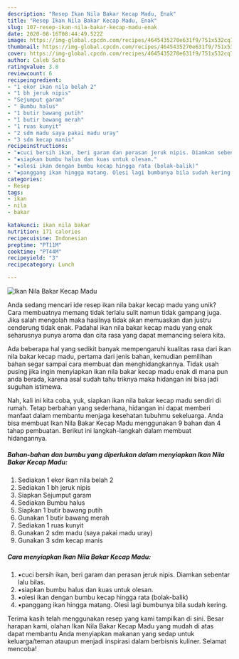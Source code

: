```yaml
---
description: "Resep Ikan Nila Bakar Kecap Madu, Enak"
title: "Resep Ikan Nila Bakar Kecap Madu, Enak"
slug: 107-resep-ikan-nila-bakar-kecap-madu-enak
date: 2020-08-16T08:44:49.522Z
image: https://img-global.cpcdn.com/recipes/4645435270e631f9/751x532cq70/ikan-nila-bakar-kecap-madu-foto-resep-utama.jpg
thumbnail: https://img-global.cpcdn.com/recipes/4645435270e631f9/751x532cq70/ikan-nila-bakar-kecap-madu-foto-resep-utama.jpg
cover: https://img-global.cpcdn.com/recipes/4645435270e631f9/751x532cq70/ikan-nila-bakar-kecap-madu-foto-resep-utama.jpg
author: Caleb Soto
ratingvalue: 3.8
reviewcount: 6
recipeingredient:
- "1 ekor ikan nila belah 2"
- "1 bh jeruk nipis"
- "Sejumput garam"
- " Bumbu halus"
- "1 butir bawang putih"
- "1 butir bawang merah"
- "1 ruas kunyit"
- "2 sdm madu saya pakai madu uray"
- "3 sdm kecap manis"
recipeinstructions:
- "▪️cuci bersih ikan, beri garam dan perasan jeruk nipis. Diamkan sebentar lalu bilas."
- "▪️siapkan bumbu halus dan kuas untuk olesan."
- "▪️olesi ikan dengan bumbu kecap hingga rata (bolak-balik)"
- "▪️panggang ikan hingga matang. Olesi lagi bumbunya bila sudah kering."
categories:
- Resep
tags:
- ikan
- nila
- bakar

katakunci: ikan nila bakar 
nutrition: 171 calories
recipecuisine: Indonesian
preptime: "PT11M"
cooktime: "PT44M"
recipeyield: "3"
recipecategory: Lunch

---
```



![Ikan Nila Bakar Kecap Madu](https://img-global.cpcdn.com/recipes/4645435270e631f9/751x532cq70/ikan-nila-bakar-kecap-madu-foto-resep-utama.jpg)

Anda sedang mencari ide resep ikan nila bakar kecap madu yang unik? Cara membuatnya memang tidak terlalu sulit namun tidak gampang juga. Jika salah mengolah maka hasilnya tidak akan memuaskan dan justru cenderung tidak enak. Padahal ikan nila bakar kecap madu yang enak seharusnya punya aroma dan cita rasa yang dapat memancing selera kita.



Ada beberapa hal yang sedikit banyak mempengaruhi kualitas rasa dari ikan nila bakar kecap madu, pertama dari jenis bahan, kemudian pemilihan bahan segar sampai cara membuat dan menghidangkannya. Tidak usah pusing jika ingin menyiapkan ikan nila bakar kecap madu enak di mana pun anda berada, karena asal sudah tahu triknya maka hidangan ini bisa jadi suguhan istimewa.


Nah, kali ini kita coba, yuk, siapkan ikan nila bakar kecap madu sendiri di rumah. Tetap berbahan yang sederhana, hidangan ini dapat memberi manfaat dalam membantu menjaga kesehatan tubuhmu sekeluarga. Anda bisa membuat Ikan Nila Bakar Kecap Madu menggunakan 9 bahan dan 4 tahap pembuatan. Berikut ini langkah-langkah dalam membuat hidangannya.

<!--inarticleads1-->

##### Bahan-bahan dan bumbu yang diperlukan dalam menyiapkan Ikan Nila Bakar Kecap Madu:

1. Sediakan 1 ekor ikan nila belah 2
1. Sediakan 1 bh jeruk nipis
1. Siapkan Sejumput garam
1. Sediakan  Bumbu halus
1. Siapkan 1 butir bawang putih
1. Gunakan 1 butir bawang merah
1. Sediakan 1 ruas kunyit
1. Gunakan 2 sdm madu (saya pakai madu uray)
1. Gunakan 3 sdm kecap manis




<!--inarticleads2-->

##### Cara menyiapkan Ikan Nila Bakar Kecap Madu:

1. ▪️cuci bersih ikan, beri garam dan perasan jeruk nipis. Diamkan sebentar lalu bilas.
1. ▪️siapkan bumbu halus dan kuas untuk olesan.
1. ▪️olesi ikan dengan bumbu kecap hingga rata (bolak-balik)
1. ▪️panggang ikan hingga matang. Olesi lagi bumbunya bila sudah kering.




Terima kasih telah menggunakan resep yang kami tampilkan di sini. Besar harapan kami, olahan Ikan Nila Bakar Kecap Madu yang mudah di atas dapat membantu Anda menyiapkan makanan yang sedap untuk keluarga/teman ataupun menjadi inspirasi dalam berbisnis kuliner. Selamat mencoba!
